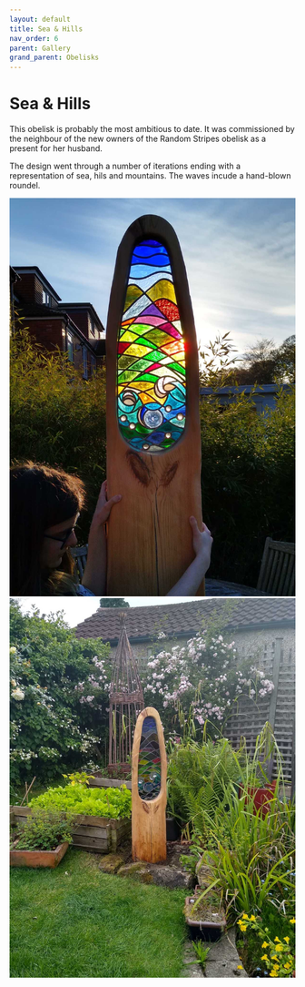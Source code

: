 ```yaml
---
layout: default
title: Sea & Hills
nav_order: 6
parent: Gallery
grand_parent: Obelisks
---
```


# Sea & Hills

This obelisk is probably the most ambitious to date. It was commissioned by the neighbour of the new owners of the Random Stripes obelisk as a present for her husband.

The design went through a number of iterations ending with a representation of sea, hils and mountains. The waves incude a hand-blown roundel.

![Alison's Obelisk](/images/alisonsobelisk.jpg) ![Alison's Obelisk Installed](/images/alisonsobeliskfitted.jpg)

